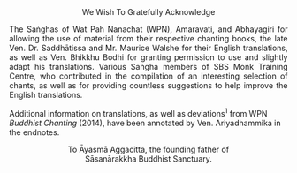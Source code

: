 <center>
We Wish To Gratefully Acknowledge
</center>

<p style="text-align:justify;">
The Saṅghas of Wat Pah Nanachat (WPN), Amaravati, and Abhayagiri for
allowing the use of material from their respective chanting books, the
late Ven. Dr. Saddhātissa and Mr. Maurice Walshe for their English
translations, as well as Ven. Bhikkhu Bodhi for granting permission to
use and slightly adapt his translations. Various Saṅgha members of SBS
Monk Training Centre, who contributed in the compilation of an
interesting selection of chants, as well as for providing countless
suggestions to help improve the English translations.

Additional information on translations, as well as deviations<a href="appendix/endnotes.html#en1" style="text-decoration: none;"><sup>1</sup></a> from WPN <em>Buddhist Chanting</em> (2014), have been annotated by Ven. Ariyadhammika in the endnotes.

<center>
To Āyasmā Aggacitta, the founding father of<br>
Sāsanārakkha Buddhist Sanctuary.
</center>
</p>
